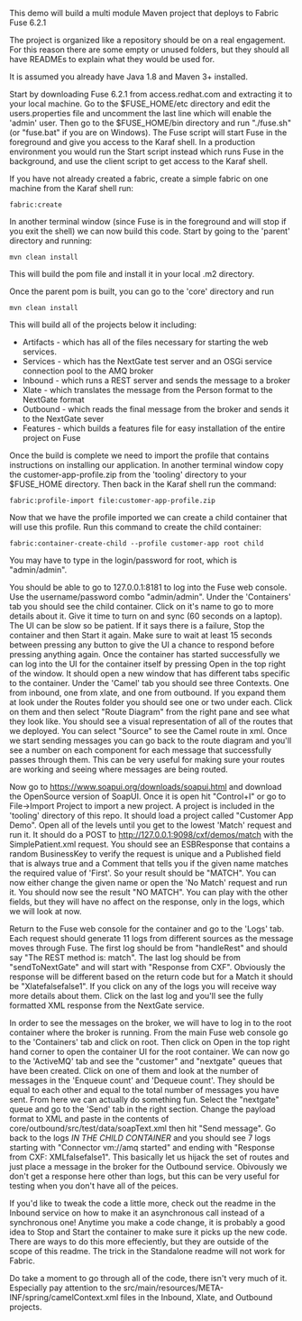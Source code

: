 This demo will build a multi module Maven project that deploys to Fabric Fuse 6.2.1

The project is organized like a repository should be on a real engagement. For this reason there are some empty or unused folders, but they should all have READMEs to explain what they would be used for.

It is assumed you already have Java 1.8 and Maven 3+ installed.

Start by downloading Fuse 6.2.1 from access.redhat.com and extracting it to your local machine. Go to the $FUSE_HOME/etc directory and edit the users.properties file and uncomment the last line which will enable the 'admin' user. Then go to the $FUSE_HOME/bin directory and run "./fuse.sh" (or "fuse.bat" if you are on Windows). The Fuse script will start Fuse in the foreground and give you access to the Karaf shell. In a production environment you would run the Start script instead which runs Fuse in the background, and use the client script to get access to the Karaf shell.

If you have not already created a fabric, create a simple fabric on one machine from the Karaf shell run:
~~~
fabric:create
~~~

In another terminal window (since Fuse is in the foreground and will stop if you exit the shell) we can now build this code. Start by going to the 'parent' directory and running:
~~~
mvn clean install
~~~
This will build the pom file and install it in your local .m2 directory.

Once the parent pom is built, you can go to the 'core' directory and run
~~~
mvn clean install
~~~
This will build all of the projects below it including:

 * Artifacts - which has all of the files necessary for starting the web services.
 * Services  - which has the NextGate test server and an OSGi service connection pool to the AMQ broker
 * Inbound   - which runs a REST server and sends the message to a broker
 * Xlate     - which translates the message from the Person format to the NextGate format
 * Outbound  - which reads the final message from the broker and sends it to the NextGate sever
 * Features  - which builds a features file for easy installation of the entire project on Fuse

Once the build is complete we need to import the profile that contains instructions on installing our application. In another terminal window copy the customer-app-profile.zip from the 'tooling' directory to your $FUSE_HOME directory. Then back in the Karaf shell run the command:
~~~
fabric:profile-import file:customer-app-profile.zip
~~~

Now that we have the profile imported we can create a child container that will use this profile. Run this command to create the child container:
~~~
fabric:container-create-child --profile customer-app root child
~~~
You may have to type in the login/password for root, which is "admin/admin".

You should be able to go to 127.0.0.1:8181 to log into the Fuse web console. Use the username/password combo "admin/admin". Under the 'Containers' tab you should see the child container. Click on it's name to go to more details about it. Give it time to turn on and sync (60 seconds on a laptop). The UI can be slow so be patient. If it says there is a failure, Stop the container and then Start it again. Make sure to wait at least 15 seconds between pressing any button to give the UI a chance to respond before pressing anything again. Once the container has started successfully we can log into the UI for the container itself by pressing Open in the top right of the window. It should open a new window that has different tabs specific to the container. Under the 'Camel' tab you should see three Contexts. One from inbound, one from xlate, and one from outbound. If you expand them at look under the Routes folder you should see one or two under each. Click on them and then select "Route Diagram" from the right pane and see what they look like. You should see a visual representation of all of the routes that we deployed. You can select "Source" to see the Camel route in xml. Once we start sending messages you can go back to the route diagram and you'll see a number on each component for each message that successfully passes through them. This can be very useful for making sure your routes are working and seeing where messages are being routed.

Now go to https://www.soapui.org/downloads/soapui.html and download the OpenSource version of SoapUI. Once it is open hit "Control+I" or go to File->Import Project to import a new project. A project is included in the 'tooling' directory of this repo. It should load a project called "Customer App Demo". Open all of the levels until you get to the lowest 'Match' request and run it. It should do a POST to http://127.0.0.1:9098/cxf/demos/match with the SimplePatient.xml request. You should see an ESBResponse that contains a random BusinessKey to verify the request is unique and a Published field that is always true and a Comment that tells you if the given name matches the required value of 'First'. So your result should be "MATCH". You can now either change the given name or open the 'No Match' request and run it. You should now see the result "NO MATCH". You can play with the other fields, but they will have no affect on the response, only in the logs, which we will look at now.

Return to the Fuse web console for the container and go to the 'Logs' tab. Each request should generate 11 logs from different sources as the message moves through Fuse. The first log should be from "handleRest" and should say "The REST method is: match". The last log should be from "sendToNextGate" and will start with "Response from CXF". Obviously the response will be different based on the return code but for a Match it should be "Xlatefalsefalse1". If you click on any of the logs you will receive way more details about them. Click on the last log and you'll see the fully formatted XML response from the NextGate service.

In order to see the messages on the broker, we will have to log in to the root container where the broker is running. From the main Fuse web console go to the 'Containers' tab and click on root. Then click on Open in the top right hand corner to open the container UI for the root container. We can now go to the 'ActiveMQ' tab and see the "customer" and "nextgate" queues that have been created. Click on one of them and look at the number of messages in the 'Enqueue count' and 'Dequeue count'. They should be equal to each other and equal to the total number of messages you have sent. From here we can actually do something fun. Select the "nextgate" queue and go to the 'Send' tab in the right section. Change the payload format to XML and paste in the contents of core/outbound/src/test/data/soapText.xml then hit "Send message". Go back to the logs *IN THE CHILD CONTAINER* and you should see 7 logs starting with "Connector vm://amq started" and ending with "Response from CXF: XMLfalsefalse1". This basically let us hijack the set of routes and just place a message in the broker for the Outbound service. Obivously we don't get a response here other than logs, but this can be very useful for testing when you don't have all of the peices.

If you'd like to tweak the code a little more, check out the readme in the Inbound service on how to make it an asynchronous call instead of a synchronous one! Anytime you make a code change, it is probably a good idea to Stop and Start the container to make sure it picks up the new code. There are ways to do this more effeciently, but they are outside of the scope of this readme. The trick in the Standalone readme will not work for Fabric.

Do take a moment to go through all of the code, there isn't very much of it. Especially pay attention to the src/main/resources/META-INF/spring/camelContext.xml files in the Inbound, Xlate, and Outbound projects.
